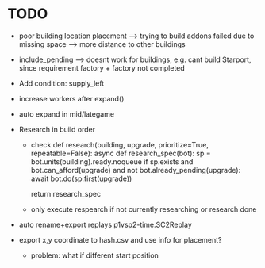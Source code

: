 # TODO

- poor building location placement --> trying to build addons failed due to missing space --> more distance to other buildings
- include_pending --> doesnt work for buildings, e.g. cant build Starport, since requirement factory + factory not completed
- Add condition: supply_left

- increase workers after expand()

- auto expand in mid/lategame

- Research in build order
	- check
	def research(building, upgrade, prioritize=True, repeatable=False):
		async def research_spec(bot):
			sp = bot.units(building).ready.noqueue
			if sp.exists and bot.can_afford(upgrade) and not bot.already_pending(upgrade):
				await bot.do(sp.first(upgrade))

		return research_spec
	- only execute respearch if not currently researching or research done 

- auto rename+export replays p1vsp2-time.SC2Replay


- export x,y coordinate to hash.csv and use info for placement?
  - problem: what if different start position